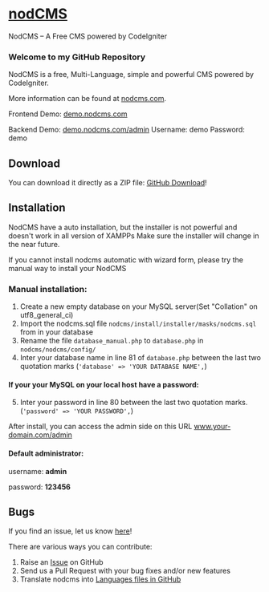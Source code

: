 # [nodCMS](http://nodcms.com) 
NodCMS – A Free CMS powered by CodeIgniter

### Welcome to my GitHub Repository

NodCMS is a free, Multi-Language, simple and powerful CMS powered by CodeIgniter.

More information can be found at [nodcms.com](http://nodcms.com/).

Frontend Demo: [demo.nodcms.com](http://demo.nodcms.com/)

Backend Demo: [demo.nodcms.com/admin](http://demo.nodcms.com/admin)
Username: demo
Password: demo

## Download ##
You can download it directly as a ZIP file: [GitHub Download](https://github.com/khodakhah/nodcms/archive/master.zip)!

## Installation ##

NodCMS have a auto installation, but the installer is not powerful and doesn't work in all version of XAMPPs
Make sure the installer will change in the near future.

If you cannot install nodcms automatic with wizard form, please try the manual way to install your NodCMS
### Manual installation:

1. Create a new empty database on your MySQL server(Set "Collation" on utf8_general_ci)
2. Import the nodcms.sql file `nodcms/install/installer/masks/nodcms.sql` from in your database
3. Rename the file `database_manual.php` to `database.php` in `nodcms/nodcms/config/`
4. Inter your database name in line 81 of `database.php` between the last two quotation marks (`'database' => 'YOUR DATABASE NAME',`)

#### If your your MySQL on your local host have a password:

5. Inter your password in line 80 between the last two quotation marks.(`'password' => 'YOUR PASSWORD',`)

After install, you can access the admin side on this URL www.your-domain.com/admin

#### Default administrator:

username: <strong>admin</strong>

password: <strong>123456</strong>

## Bugs ##
If you find an issue, let us know [here](https://github.com/khodakhah/nodcms/issues/new)!


There are various ways you can contribute:

1. Raise an [Issue](https://github.com/khodakhah/nodcms/issues) on GitHub
2. Send us a Pull Request with your bug fixes and/or new features
3. Translate nodcms into [Languages files in GitHub](https://www.github.com/khodakhah/nodcms/tree/master/frontend/language)
